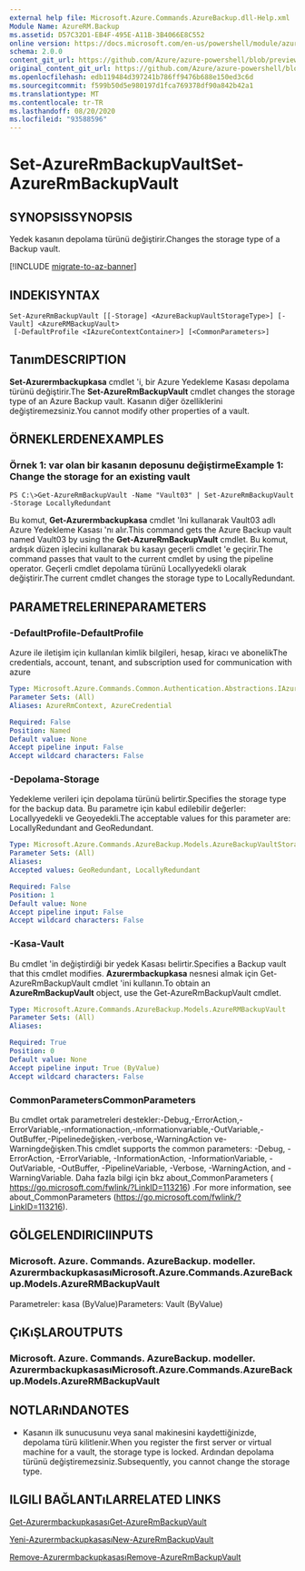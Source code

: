 ```yaml
---
external help file: Microsoft.Azure.Commands.AzureBackup.dll-Help.xml
Module Name: AzureRM.Backup
ms.assetid: D57C32D1-EB4F-495E-A11B-3B4066E8C552
online version: https://docs.microsoft.com/en-us/powershell/module/azurerm.backup/set-azurermbackupvault
schema: 2.0.0
content_git_url: https://github.com/Azure/azure-powershell/blob/preview/src/ResourceManager/AzureBackup/Commands.AzureBackup/help/Set-AzureRmBackupVault.md
original_content_git_url: https://github.com/Azure/azure-powershell/blob/preview/src/ResourceManager/AzureBackup/Commands.AzureBackup/help/Set-AzureRmBackupVault.md
ms.openlocfilehash: edb119484d397241b786ff9476b688e150ed3c6d
ms.sourcegitcommit: f599b50d5e980197d1fca769378df90a842b42a1
ms.translationtype: MT
ms.contentlocale: tr-TR
ms.lasthandoff: 08/20/2020
ms.locfileid: "93588596"
---
```

# <span data-ttu-id="e8c5e-101">Set-AzureRmBackupVault</span><span class="sxs-lookup"><span data-stu-id="e8c5e-101">Set-AzureRmBackupVault</span></span>

## <span data-ttu-id="e8c5e-102">SYNOPSIS</span><span class="sxs-lookup"><span data-stu-id="e8c5e-102">SYNOPSIS</span></span>
<span data-ttu-id="e8c5e-103">Yedek kasanın depolama türünü değiştirir.</span><span class="sxs-lookup"><span data-stu-id="e8c5e-103">Changes the storage type of a Backup vault.</span></span>

[!INCLUDE [migrate-to-az-banner](../../includes/migrate-to-az-banner.md)]

## <span data-ttu-id="e8c5e-104">INDEKI</span><span class="sxs-lookup"><span data-stu-id="e8c5e-104">SYNTAX</span></span>

```
Set-AzureRmBackupVault [[-Storage] <AzureBackupVaultStorageType>] [-Vault] <AzureRMBackupVault>
 [-DefaultProfile <IAzureContextContainer>] [<CommonParameters>]
```

## <span data-ttu-id="e8c5e-105">Tanım</span><span class="sxs-lookup"><span data-stu-id="e8c5e-105">DESCRIPTION</span></span>
<span data-ttu-id="e8c5e-106">**Set-Azurermbackupkasa** cmdlet 'i, bir Azure Yedekleme Kasası depolama türünü değiştirir.</span><span class="sxs-lookup"><span data-stu-id="e8c5e-106">The **Set-AzureRmBackupVault** cmdlet changes the storage type of an Azure Backup vault.</span></span>
<span data-ttu-id="e8c5e-107">Kasanın diğer özelliklerini değiştiremezsiniz.</span><span class="sxs-lookup"><span data-stu-id="e8c5e-107">You cannot modify other properties of a vault.</span></span>

## <span data-ttu-id="e8c5e-108">ÖRNEKLERDEN</span><span class="sxs-lookup"><span data-stu-id="e8c5e-108">EXAMPLES</span></span>

### <span data-ttu-id="e8c5e-109">Örnek 1: var olan bir kasanın deposunu değiştirme</span><span class="sxs-lookup"><span data-stu-id="e8c5e-109">Example 1: Change the storage for an existing vault</span></span>
```
PS C:\>Get-AzureRmBackupVault -Name "Vault03" | Set-AzureRmBackupVault -Storage LocallyRedundant
```

<span data-ttu-id="e8c5e-110">Bu komut, **Get-Azurermbackupkasa** cmdlet 'Ini kullanarak Vault03 adlı Azure Yedekleme Kasası 'nı alır.</span><span class="sxs-lookup"><span data-stu-id="e8c5e-110">This command gets the Azure Backup vault named Vault03 by using the **Get-AzureRmBackupVault** cmdlet.</span></span>
<span data-ttu-id="e8c5e-111">Bu komut, ardışık düzen işlecini kullanarak bu kasayı geçerli cmdlet 'e geçirir.</span><span class="sxs-lookup"><span data-stu-id="e8c5e-111">The command passes that vault to the current cmdlet by using the pipeline operator.</span></span>
<span data-ttu-id="e8c5e-112">Geçerli cmdlet depolama türünü Locallyyedekli olarak değiştirir.</span><span class="sxs-lookup"><span data-stu-id="e8c5e-112">The current cmdlet changes the storage type to LocallyRedundant.</span></span>

## <span data-ttu-id="e8c5e-113">PARAMETRELERINE</span><span class="sxs-lookup"><span data-stu-id="e8c5e-113">PARAMETERS</span></span>

### <span data-ttu-id="e8c5e-114">-DefaultProfile</span><span class="sxs-lookup"><span data-stu-id="e8c5e-114">-DefaultProfile</span></span>
<span data-ttu-id="e8c5e-115">Azure ile iletişim için kullanılan kimlik bilgileri, hesap, kiracı ve abonelik</span><span class="sxs-lookup"><span data-stu-id="e8c5e-115">The credentials, account, tenant, and subscription used for communication with azure</span></span>

```yaml
Type: Microsoft.Azure.Commands.Common.Authentication.Abstractions.IAzureContextContainer
Parameter Sets: (All)
Aliases: AzureRmContext, AzureCredential

Required: False
Position: Named
Default value: None
Accept pipeline input: False
Accept wildcard characters: False
```

### <span data-ttu-id="e8c5e-116">-Depolama</span><span class="sxs-lookup"><span data-stu-id="e8c5e-116">-Storage</span></span>
<span data-ttu-id="e8c5e-117">Yedekleme verileri için depolama türünü belirtir.</span><span class="sxs-lookup"><span data-stu-id="e8c5e-117">Specifies the storage type for the backup data.</span></span>
<span data-ttu-id="e8c5e-118">Bu parametre için kabul edilebilir değerler: Locallyyedekli ve Geoyedekli.</span><span class="sxs-lookup"><span data-stu-id="e8c5e-118">The acceptable values for this parameter are: LocallyRedundant and GeoRedundant.</span></span>

```yaml
Type: Microsoft.Azure.Commands.AzureBackup.Models.AzureBackupVaultStorageType
Parameter Sets: (All)
Aliases:
Accepted values: GeoRedundant, LocallyRedundant

Required: False
Position: 1
Default value: None
Accept pipeline input: False
Accept wildcard characters: False
```

### <span data-ttu-id="e8c5e-119">-Kasa</span><span class="sxs-lookup"><span data-stu-id="e8c5e-119">-Vault</span></span>
<span data-ttu-id="e8c5e-120">Bu cmdlet 'in değiştirdiği bir yedek Kasası belirtir.</span><span class="sxs-lookup"><span data-stu-id="e8c5e-120">Specifies a Backup vault that this cmdlet modifies.</span></span>
<span data-ttu-id="e8c5e-121">**Azurermbackupkasa** nesnesi almak için Get-AzureRmBackupVault cmdlet 'ini kullanın.</span><span class="sxs-lookup"><span data-stu-id="e8c5e-121">To obtain an **AzureRmBackupVault** object, use the Get-AzureRmBackupVault cmdlet.</span></span>

```yaml
Type: Microsoft.Azure.Commands.AzureBackup.Models.AzureRMBackupVault
Parameter Sets: (All)
Aliases:

Required: True
Position: 0
Default value: None
Accept pipeline input: True (ByValue)
Accept wildcard characters: False
```

### <span data-ttu-id="e8c5e-122">CommonParameters</span><span class="sxs-lookup"><span data-stu-id="e8c5e-122">CommonParameters</span></span>
<span data-ttu-id="e8c5e-123">Bu cmdlet ortak parametreleri destekler:-Debug,-ErrorAction,-ErrorVariable,-ınformationaction,-ınformationvariable,-OutVariable,-OutBuffer,-Pipelinedeğişken,-verbose,-WarningAction ve-Warningdeğişken.</span><span class="sxs-lookup"><span data-stu-id="e8c5e-123">This cmdlet supports the common parameters: -Debug, -ErrorAction, -ErrorVariable, -InformationAction, -InformationVariable, -OutVariable, -OutBuffer, -PipelineVariable, -Verbose, -WarningAction, and -WarningVariable.</span></span> <span data-ttu-id="e8c5e-124">Daha fazla bilgi için bkz about_CommonParameters ( https://go.microsoft.com/fwlink/?LinkID=113216) .</span><span class="sxs-lookup"><span data-stu-id="e8c5e-124">For more information, see about_CommonParameters (https://go.microsoft.com/fwlink/?LinkID=113216).</span></span>

## <span data-ttu-id="e8c5e-125">GÖLGELENDIRICI</span><span class="sxs-lookup"><span data-stu-id="e8c5e-125">INPUTS</span></span>

### <span data-ttu-id="e8c5e-126">Microsoft. Azure. Commands. AzureBackup. modeller. Azurermbackupkasası</span><span class="sxs-lookup"><span data-stu-id="e8c5e-126">Microsoft.Azure.Commands.AzureBackup.Models.AzureRMBackupVault</span></span>
<span data-ttu-id="e8c5e-127">Parametreler: kasa (ByValue)</span><span class="sxs-lookup"><span data-stu-id="e8c5e-127">Parameters: Vault (ByValue)</span></span>

## <span data-ttu-id="e8c5e-128">ÇıKıŞLAR</span><span class="sxs-lookup"><span data-stu-id="e8c5e-128">OUTPUTS</span></span>

### <span data-ttu-id="e8c5e-129">Microsoft. Azure. Commands. AzureBackup. modeller. Azurermbackupkasası</span><span class="sxs-lookup"><span data-stu-id="e8c5e-129">Microsoft.Azure.Commands.AzureBackup.Models.AzureRMBackupVault</span></span>

## <span data-ttu-id="e8c5e-130">NOTLARıNDA</span><span class="sxs-lookup"><span data-stu-id="e8c5e-130">NOTES</span></span>
* <span data-ttu-id="e8c5e-131">Kasanın ilk sunucusunu veya sanal makinesini kaydettiğinizde, depolama türü kilitlenir.</span><span class="sxs-lookup"><span data-stu-id="e8c5e-131">When you register the first server or virtual machine for a vault, the storage type is locked.</span></span> <span data-ttu-id="e8c5e-132">Ardından depolama türünü değiştiremezsiniz.</span><span class="sxs-lookup"><span data-stu-id="e8c5e-132">Subsequently, you cannot change the storage type.</span></span>

## <span data-ttu-id="e8c5e-133">ILGILI BAĞLANTıLAR</span><span class="sxs-lookup"><span data-stu-id="e8c5e-133">RELATED LINKS</span></span>

[<span data-ttu-id="e8c5e-134">Get-Azurermbackupkasası</span><span class="sxs-lookup"><span data-stu-id="e8c5e-134">Get-AzureRmBackupVault</span></span>](./Get-AzureRmBackupVault.md)

[<span data-ttu-id="e8c5e-135">Yeni-Azurermbackupkasası</span><span class="sxs-lookup"><span data-stu-id="e8c5e-135">New-AzureRmBackupVault</span></span>](./New-AzureRmBackupVault.md)

[<span data-ttu-id="e8c5e-136">Remove-Azurermbackupkasası</span><span class="sxs-lookup"><span data-stu-id="e8c5e-136">Remove-AzureRmBackupVault</span></span>](./Remove-AzureRmBackupVault.md)


